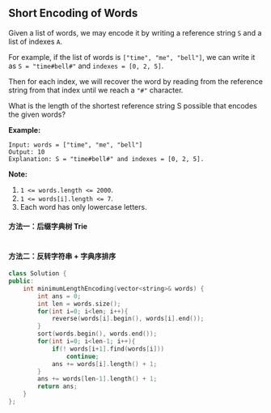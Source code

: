 ## Short Encoding of Words

Given a list of words, we may encode it by writing a reference string `S` and a list of indexes `A`.

For example, if the list of words is `["time", "me", "bell"]`, we can write it as `S = "time#bell#"` and `indexes = [0, 2, 5]`.

Then for each index, we will recover the word by reading from the reference string from that index until we reach a `"#"` character.

What is the length of the shortest reference string S possible that encodes the given words?

**Example:**

```
Input: words = ["time", "me", "bell"]
Output: 10
Explanation: S = "time#bell#" and indexes = [0, 2, 5].
```

**Note:**

1. `1 <= words.length <= 2000`.
2. `1 <= words[i].length <= 7`.
3. Each word has only lowercase letters.

#### 方法一：后缀字典树 Trie

```c++

```



#### 方法二：反转字符串 + 字典序排序

```c++
class Solution {
public:
    int minimumLengthEncoding(vector<string>& words) {
        int ans = 0;
        int len = words.size();
        for(int i=0; i<len; i++){
            reverse(words[i].begin(), words[i].end());
        }
        sort(words.begin(), words.end());
        for(int i=0; i<len-1; i++){
            if(! words[i+1].find(words[i]))
                continue;    
            ans += words[i].length() + 1;
        }
        ans += words[len-1].length() + 1;
        return ans;
    }
};
```

